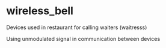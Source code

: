 # wireless_bell

Devices used in restaurant for calling waiters (waitresss)
 
Using unmodulated signal in communication between devices

